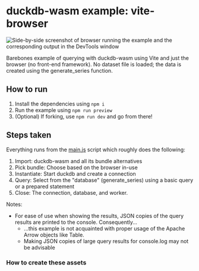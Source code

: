 # duckdb-wasm example: vite-browser

![Side-by-side screenshot of browser running the example and the corresponding output in the DevTools window](vite_example.PNG)

Barebones example of querying with duckdb-wasm using Vite and just the browser (no front-end framework). No dataset file is loaded; the data is created using the generate_series function.

## How to run
1. Install the dependencies using `npm i`
2. Run the example using `npm run preview`
3. (Optional) If forking, use `npm run dev` and go from there!

## Steps taken

Everything runs from the [main.js](main.js) script which roughly does the following:

1. Import: duckdb-wasm and all its bundle alternatives
2. Pick bundle: Choose based on the browser in-use
3. Instantiate: Start duckdb and create a connection
4. Query: Select from the "database" (generate_series) using a basic query or a prepared statement
5. Close: The connection, database, and worker.

Notes:
- For ease of use when showing the results, JSON copies of the query results are printed to the console. Consequently...
    - ...this example is not acquainted with proper usage of the Apache Arrow objects like Table.
    - Making JSON copies of large query results for console.log may not be advisable


### How to create these assets


